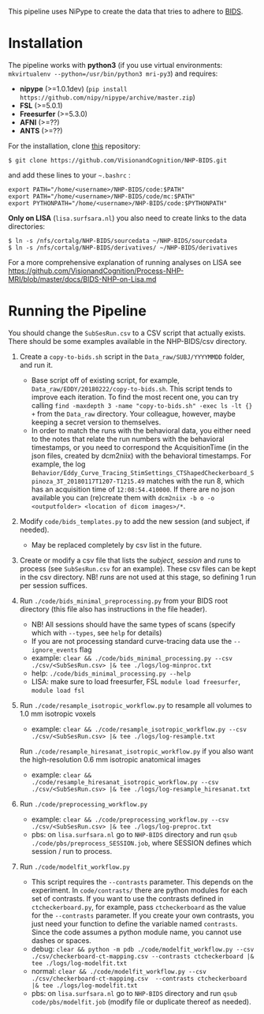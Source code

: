 This pipeline uses NiPype to create the data that tries to adhere to [BIDS](http://bids.neuroimaging.io).

Installation
============

The pipeline works with **python3** (if you use virtual environments: `mkvirtualenv --python=/usr/bin/python3 mri-py3`) and requires:
* **nipype** (>=1.0.1dev) (`pip install https://github.com/nipy/nipype/archive/master.zip`)
* **FSL** (>=5.0.1)
* **Freesurfer** (>=5.3.0)
* **AFNI** (>=??)
* **ANTS** (>=??)

For the installation, clone [this](https://github.com/VisionandCognition/NHP-BIDS/) repository:

    $ git clone https://github.com/VisionandCognition/NHP-BIDS.git
    
and add these lines to your ``~.bashrc`` :

```
export PATH="/home/<username>/NHP-BIDS/code:$PATH"
export PATH="/home/<username>/NHP-BIDS/code/mc:$PATH"
export PYTHONPATH="/home/<username>/NHP-BIDS/code:$PYTHONPATH"
``` 

**Only on LISA** (`lisa.surfsara.nl`) you also need to create links to the data directories:

    $ ln -s /nfs/cortalg/NHP-BIDS/sourcedata ~/NHP-BIDS/sourcedata
    $ ln -s /nfs/cortalg/NHP-BIDS/derivatives/ ~/NHP-BIDS/derivatives

For a more comprehensive explanation of running analyses on LISA see https://github.com/VisionandCognition/Process-NHP-MRI/blob/master/docs/BIDS-NHP-on-Lisa.md


Running the Pipeline
====================

You should change the `SubSesRun.csv` to a CSV script that actually exists. There should be some examples available in the NHP-BIDS/csv directory.

1. Create a `copy-to-bids.sh` script in the `Data_raw/SUBJ/YYYYMMDD` folder, and run it.
   * Base script off of existing script, for example, `Data_raw/EDDY/20180222/copy-to-bids.sh`. This script tends to improve each iteration. To find the most recent one, you can try calling `find -maxdepth 3 -name "copy-to-bids.sh" -exec ls -lt {} +` from the `Data_raw` directory. Your colleague, however, maybe keeping a secret version to themselves.
   * In order to match the runs with the behavioral data, you either need to the notes that relate the run numbers with the behavioral timestamps, or you need to correspond the AcquisitionTime (in the json files, created by dcm2niix) with the behavioral timestamps. For example, the log `Behavior/Eddy_Curve_Tracing_StimSettings_CTShapedCheckerboard_Spinoza_3T_20180117T1207-T1215.49` matches with the run 8, which has an acquisition time of `12:08:54.410000`. If there are no json available you can (re)create them with `dcm2niix -b o -o <outputfolder> <location of dicom images>/*`.

2. Modify `code/bids_templates.py` to add the new session (and subject, if needed).
   * May be replaced completely by csv list in the future.

3. Create or modify a csv file that lists the *subject, session* and *runs* to process (see `SubSesRun.csv` for an example). These csv files can be kept in the csv directory. NB! *runs* are not used at this stage, so defining 1 run per session suffices.

4. Run `./code/bids_minimal_preprocessing.py` from your BIDS root directory (this file also has instructions in the file header).
   * NB! All sessions should have the same types of scans (specify which with `--types`, see `help` for details)
   * If you are not processing standard curve-tracing data use the `--ignore_events` flag
   * example: `clear && ./code/bids_minimal_processing.py --csv ./csv/<SubSesRun.csv> |& tee ./logs/log-minproc.txt`
   * help: `./code/bids_minimal_processing.py --help`
   * LISA: make sure to load freesurfer, FSL ``module load freesurfer``, ``module load fsl``

5. Run `./code/resample_isotropic_workflow.py` to resample all volumes to 1.0 mm isotropic voxels
   * example: `clear && ./code/resample_isotropic_workflow.py --csv ./csv/<SubSesRun.csv> |& tee ./logs/log-resample.txt`
   
   Run `./code/resample_hiresanat_isotropic_workflow.py` if you also want the high-resolution 0.6 mm isotropic anatomical images
   * example: `clear && ./code/resample_hiresanat_isotropic_workflow.py --csv ./csv/<SubSesRun.csv> |& tee ./logs/log-resample_hiresanat.txt`

6. Run `./code/preprocessing_workflow.py`
   * example: `clear && ./code/preprocessing_workflow.py --csv ./csv/<SubSesRun.csv> |& tee ./logs/log-preproc.txt`
   * pbs: on `lisa.surfsara.nl` go to `NHP-BIDS` directory and run `qsub ./code/pbs/preprocess_SESSION.job`, where SESSION defines which session / run to process.

7. Run `./code/modelfit_workflow.py`
   * This script requires the `--contrasts` parameter. This depends on the experiment. In `code/contrasts/` there are python modules for each set of contrasts. If you want to use the contrasts defined in `ctcheckerboard.py`, for example, pass `ctcheckerboard` as the value for the `--contrasts` parameter. If you create your own contrasts, you just need your function to define the variable named `contrasts`. Since the code assumes a python module name, you cannot use dashes or spaces.
   * debug: `clear && python -m pdb ./code/modelfit_workflow.py --csv ./csv/checkerboard-ct-mapping.csv --contrasts ctcheckerboard |& tee ./logs/log-modelfit.txt`
   * normal: `clear && ./code/modelfit_workflow.py --csv ./csv/checkerboard-ct-mapping.csv  --contrasts ctcheckerboard |& tee ./logs/log-modelfit.txt`
   * pbs: on `lisa.surfsara.nl` go to `NHP-BIDS` directory and run `qsub code/pbs/modelfit.job` (modify file or duplicate thereof as needed).
